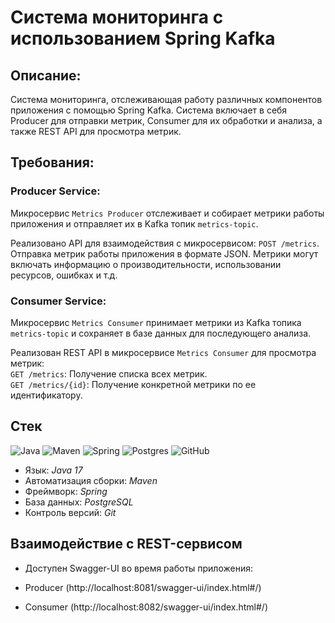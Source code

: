 # Система мониторинга с использованием Spring Kafka

## Описание:

Система мониторинга, отслеживающая работу различных компонентов приложения с помощью Spring Kafka.
Система включает в себя Producer для отправки метрик, Consumer для их обработки и анализа, а также REST API для просмотра метрик.

## Требования:

### Producer Service:

Микросервис `Metrics Producer` отслеживает и собирает
метрики работы приложения и отправляет их в Kafka топик `metrics-topic`.

Реализовано API для взаимодействия с микросервисом: `POST /metrics`.
Отправка метрик работы приложения в формате JSON. Метрики могут
включать информацию о производительности, использовании ресурсов, ошибках и т.д.

### Consumer Service:

Микросервис `Metrics Consumer` принимает метрики из Kafka
топика `metrics-topic` и сохраняет в базе данных для
последующего анализа.

Реализован REST API в микросервисе `Metrics Consumer` для просмотра метрик:<br>
`GET /metrics`: Получение списка всех метрик.<br>
`GET /metrics/{id}`: Получение конкретной метрики по ее идентификатору.


## Стек
![Java](https://img.shields.io/badge/java-%23ED8B00.svg?style=for-the-badge&logo=java&logoColor=white "Java 17")
![Maven](https://img.shields.io/badge/Maven-green.svg?style=for-the-badge&logo=mockito&logoColor=white "Maven")
![Spring](https://img.shields.io/badge/Spring-blueviolet.svg?style=for-the-badge&logo=spring&logoColor=white "Spring")
![Postgres](https://img.shields.io/badge/postgres-%23316192.svg?style=for-the-badge&logo=postgresql&logoColor=white)
![GitHub](https://img.shields.io/badge/git-%23121011.svg?style=for-the-badge&logo=github&logoColor=white "Git")

* Язык: *Java 17*
* Автоматизация сборки: *Maven*
* Фреймворк: *Spring*
* База данных: *PostgreSQL*
* Контроль версий: *Git*

## Взаимодействие с REST-сервисом

- Доступен Swagger-UI во время работы приложения:

- Producer (http://localhost:8081/swagger-ui/index.html#/)
- Consumer (http://localhost:8082/swagger-ui/index.html#/)